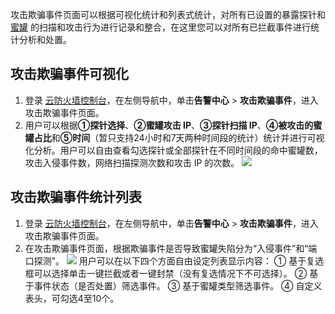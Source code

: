 攻击欺骗事件页面可以根据可视化统计和列表式统计，对所有已设置的暴露探针和 [蜜罐](https://cloud.tencent.com/document/product/1132/63904) 的扫描和攻击行为进行记录和整合，在这里您可以对所有已拦截事件进行统计分析和处置。

## 攻击欺骗事件可视化
1. 登录 [云防火墙控制台](https://console.cloud.tencent.com/cfw/warncenter)，在左侧导航中，单击**告警中心** > **攻击欺骗事件**，进入攻击欺骗事件页面。
2. 用户可以根据**①探针选择**、**②蜜罐攻击 IP**、**③探针扫描 IP**、**④被攻击的蜜罐占比**和**⑤时间**（暂只支持24小时和7天两种时间段的统计）统计并进行可视化分析。用户可以自由查看勾选探针或全部探针在不同时间段的命中蜜罐数，攻击入侵事件数，网络扫描探测次数和攻击 IP 的次数。
![](https://qcloudimg.tencent-cloud.cn/raw/ad8fa4d90840175041459bd80fe90d45.png)


## 攻击欺骗事件统计列表
1. 登录 [云防火墙控制台](https://console.cloud.tencent.com/cfw/warncenter)，在左侧导航中，单击**告警中心** > **攻击欺骗事件**，进入攻击欺骗事件页面。
2. 在攻击欺骗事件页面，根据欺骗事件是否导致蜜罐失陷分为“入侵事件”和“端口探测”。
![](https://qcloudimg.tencent-cloud.cn/raw/a09bf307fd1be0ac0327def19aeb05ca.png)
用户可以在以下四个方面自由设定列表显示内容：
①	基于复选框可以选择单击一键拦截或者一键封禁（没有复选情况下不可选择）。
②	基于事件状态（是否处置）筛选事件。
③	基于蜜罐类型筛选事件。
④	自定义表头，可勾选4至10个。
